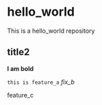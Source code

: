 # hello_world
This is a hello_world repository

## title2


**I am bold**

`this is feature_a`
*fix_b*


feature_c

